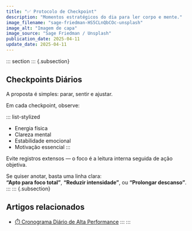 ```yaml
---
title: "✅ Protocolo de Checkpoint"
description: "Momentos estratégicos do dia para ler corpo e mente."
image_filename: "sage-friedman-HS5CLnQbCOc-unsplash"
image_alt: "Imagem de capa"
image_source: "Sage Friedman / Unsplash"
publication_date: 2025-04-11
update_date: 2025-04-11
---
```

::: section
::: {.subsection}
## Checkpoints Diários
<p class="subheading">A proposta é simples: parar, sentir e ajustar.</p>

Em cada checkpoint, observe:

::: list-stylized
* Energia física
* Clareza mental
* Estabilidade emocional
* Motivação essencial
:::

Evite registros extensos — o foco é a leitura interna seguida de ação objetiva.

Se quiser anotar, basta uma linha clara:  
**“Apto para foco total”**, **“Reduzir intensidade”**, ou **“Prolongar descanso”**.
:::
::: {.subsection}
## Artigos relacionados
* [⏱️ Cronograma Diário de Alta Performance](/high-performance-daily-schedule/)
:::
:::
